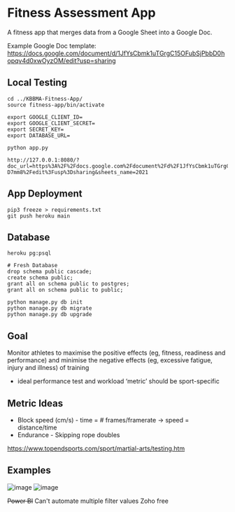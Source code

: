 # Fitness Assessment App

A fitness app that merges data from a Google Sheet into a Google Doc.

Example Google Doc template: https://docs.google.com/document/d/1JfYsCbmk1uTGrgC15OFubSjPbbD0hopqv4d0xwOyzOM/edit?usp=sharing

## Local Testing
```
cd ../KBBMA-Fitness-App/
source fitness-app/bin/activate

export GOOGLE_CLIENT_ID=
export GOOGLE_CLIENT_SECRET=
export SECRET_KEY=
export DATABASE_URL=

python app.py

http://127.0.0.1:8080/?doc_url=https%3A%2F%2Fdocs.google.com%2Fdocument%2Fd%2F1JfYsCbmk1uTGrgC15OFubSjPbbD0hopqv4d0xwOyzOM%2Fedit%3Fusp%3Dsharing&sheets_url=https%3A%2F%2Fdocs.google.com%2Fspreadsheets%2Fd%2F1yJ7IM1NaNHq2xm7zPgHrV6lcidHhB5_gtVEUx-D7mm8%2Fedit%3Fusp%3Dsharing&sheets_name=2021

```

## App Deployment
```
pip3 freeze > requirements.txt
git push heroku main
```

## Database
```
heroku pg:psql

# Fresh Database
drop schema public cascade;
create schema public;
grant all on schema public to postgres;
grant all on schema public to public;

python manage.py db init
python manage.py db migrate
python manage.py db upgrade
```

## Goal
Monitor athletes to maximise the positive effects (eg, fitness, readiness and performance) and minimise the negative effects (eg, excessive fatigue, injury and illness) of training
- ideal performance test and workload ‘metric’ should be sport-specific

## Metric Ideas
- Block speed (cm/s) - time = # frames/framerate -> speed = distance/time
- Endurance - Skipping rope doubles

https://www.topendsports.com/sport/martial-arts/testing.htm

## Examples
![image](https://user-images.githubusercontent.com/70655743/120419803-1fd81200-c331-11eb-9a71-23aa430653e1.png)
![image](https://user-images.githubusercontent.com/70655743/120420137-c58b8100-c331-11eb-9c80-961f7c3f1a19.png)

~~Power BI~~ Can't automate multiple filter values
Zoho free
